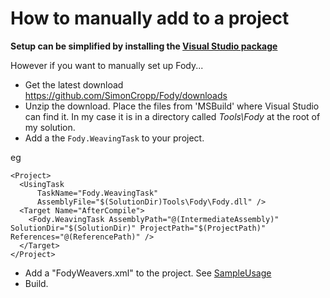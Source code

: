 # How to manually add to a project

**Setup can be simplified by installing the [Visual Studio package](http://visualstudiogallery.msdn.microsoft.com/074a2a26-d034-46f1-8fe1-0da97265eb7a)**


However if you want to manually set up Fody...

  * Get the latest download https://github.com/SimonCropp/Fody/downloads
  * Unzip the download. Place the files from 'MSBuild' where Visual Studio can find it. In my case it is in a directory called _Tools\Fody_ at the root of my solution. 
  * Add a the `Fody.WeavingTask` to your project.

eg  

    <Project>     
      <UsingTask 
          TaskName="Fody.WeavingTask"
          AssemblyFile="$(SolutionDir)Tools\Fody\Fody.dll" />
      <Target Name="AfterCompile">
        <Fody.WeavingTask AssemblyPath="@(IntermediateAssembly)" SolutionDir="$(SolutionDir)" ProjectPath="$(ProjectPath)" References="@(ReferencePath)" />
      </Target>
    </Project>
  
  * Add a "FodyWeavers.xml" to the project. See [SampleUsage](wiki/SampleUsage)
  * Build. 